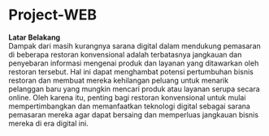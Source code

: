 # Project-WEB

**Latar Belakang**  
Dampak dari masih kurangnya sarana digital dalam mendukung pemasaran di beberapa restoran konvensional adalah terbatasnya jangkauan dan penyebaran informasi mengenai produk dan layanan yang ditawarkan oleh restoran tersebut. Hal ini dapat menghambat potensi pertumbuhan bisnis restoran dan membuat mereka kehilangan peluang untuk menarik pelanggan baru yang mungkin mencari produk atau layanan serupa secara online. Oleh karena itu, penting bagi restoran konvensional untuk mulai mempertimbangkan dan memanfaatkan teknologi digital sebagai sarana pemasaran mereka agar dapat bersaing dan memperluas jangkauan bisnis mereka di era digital ini.

